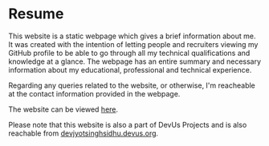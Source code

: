 # Resume
This website is a static webpage which gives a brief information about me. It was created with the intention of letting people and recruiters viewing my GitHub profile to be able to go through all my technical qualifications and knowledge at a glance. The webpage has an entire summary and necessary information about my educational, professional and technical experience. 

Regarding any queries related to the website, or otherwise, I'm reacheable at the contact information provided in the webpage.

The website can be viewed <a href="https://www.google.com">here</a>.

Please note that this website is also a part of DevUs Projects and is also reachable from <a href='devjyotsinghsidhu.devus.org'>devjyotsinghsidhu.devus.org</a>.
